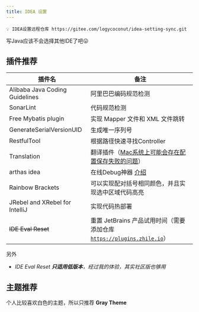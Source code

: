 ```yaml
---
title: IDEA 设置
---
```


```
💡 IDEA设置远程仓库 https://gitee.com/logycoconut/idea-setting-sync.git
```

写Java应该不会选择其他IDE了吧😛

## 插件推荐

| 插件名                            | 备注                                                                                     |
| ------------------------------ | -------------------------------------------------------------------------------------- |
| Alibaba Java Coding Guidelines | 阿里巴巴编码规范检测                                                                             |
| SonarLint                      | 代码规范检测                                                                                 |
| Free Mybatis plugin            | 实现 Mapper 文件和 XML 文件跳转                                                                 |
| GenerateSerialVersionUID       | 生成唯一序列号                                                                                |
| RestfulTool                    | 根据路径快速寻找Controller                                                                     |
| Translation                    | 翻译插件（[Mac系统上可能会存在配置保存失败的问题](https://github.com/YiiGuxing/TranslationPlugin/issues/81)） |
| arthas idea                    | 在线Debug神器         [介绍](https://arthas.aliyun.com/doc/quick-start.html)                 |
| Rainbow Brackets               | 可以实现配对括号相同颜色，并且实现选中区域代码高亮                                                              |
| JRebel and XRebel for IntelliJ | 实现代码热部署                                                                                |
| ~~IDE Eval Reset~~             | 重置 JetBrains 产品试用时间（需要添加仓库 [`https://plugins.zhile.io`](https://plugins.zhile.io/)）    |

另外

- _IDE Eval Reset **只适用低版本**，经过我的体验，其实社区版也够用_

## 主题推荐

个人比较喜欢白色的主题，所以只推荐 **Gray Theme**
